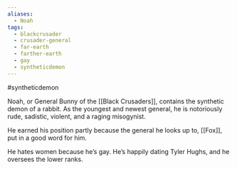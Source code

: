 ```yaml
---
aliases:
  - Noah
tags:
  - blackcrusader
  - crusader-general
  - far-earth
  - farther-earth
  - gay
  - syntheticdemon
---
```

#syntheticdemon

Noah, or General Bunny of the [[Black Crusaders]], contains the synthetic demon of a rabbit. As the youngest and newest general, he is notoriously rude, sadistic, violent, and a raging misogynist. 

He earned his position partly because the general he looks up to, [[Fox]], put in a good word for him.

He hates women because he’s gay. He’s happily dating Tyler Hughs, and he oversees the lower ranks.